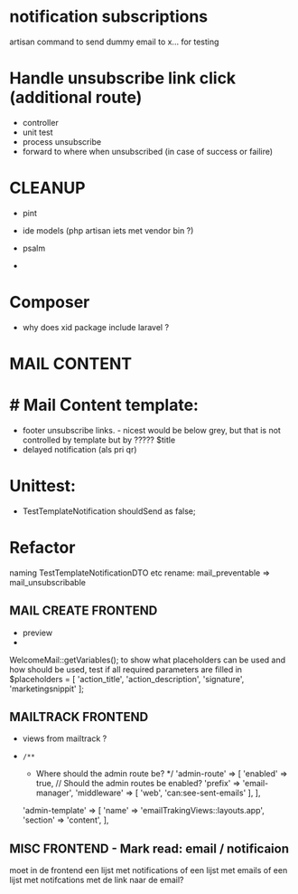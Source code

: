 # notification subscriptions

artisan command to send dummy email to x... for testing

# Handle unsubscribe link click (additional route)
- controller 
- unit test
- process unsubscribe
- forward to where when unsubscribed (in case of success or failire)

# CLEANUP
- pint
- ide models (php artisan iets met vendor bin ?)
- psalm

- 
# Composer
- why does xid package include laravel ?


# MAIL CONTENT
# # Mail Content template:
- footer unsubscribe links. - nicest would be below grey, but that is not controlled by template but by ????? $title
- delayed notification (als pri qr)


# Unittest:
- TestTemplateNotification shouldSend as false;


# Refactor 
naming TestTemplateNotificationDTO etc
rename: mail_preventable => mail_unsubscribable


## MAIL CREATE FRONTEND
- preview
- 
WelcomeMail::getVariables();
to show what placeholders can be used and how should be used, test if all required parameters are filled in
$placeholders = [
'action_title',
'action_description',
'signature',
'marketingsnippit'
];

## MAILTRACK FRONTEND
- views from mailtrack ?
-     /**
    * Where should the admin route be?
      */
      'admin-route' => [
      'enabled' => true, // Should the admin routes be enabled?
      'prefix' => 'email-manager',
      'middleware' => [
      'web',
      'can:see-sent-emails'
      ],
      ],

  'admin-template' => [
  'name' => 'emailTrakingViews::layouts.app',
  'section' => 'content',
  ],

## MISC FRONTEND - Mark read: email / notificaion
moet in de frontend een lijst met notifications of een lijst met emails of een lijst met notifcations met de link naar de email?
